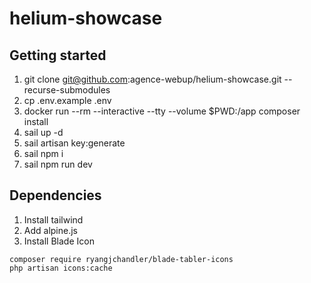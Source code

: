 # helium-showcase


## Getting started

1. git clone git@github.com:agence-webup/helium-showcase.git --recurse-submodules
2. cp .env.example .env
3. docker run --rm --interactive --tty --volume $PWD:/app composer install
4. sail up -d
5. sail artisan key:generate
5. sail npm i
6. sail npm run dev

## Dependencies

1. Install tailwind
2. Add alpine.js
3. Install Blade Icon

```
composer require ryangjchandler/blade-tabler-icons
php artisan icons:cache
```
